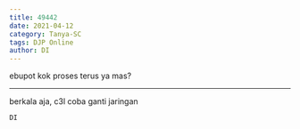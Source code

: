 ```yaml
---
title: 49442
date: 2021-04-12
category: Tanya-SC
tags: DJP Online
author: DI
---
```


ebupot kok proses terus ya mas?

---

berkala aja, c3l coba ganti jaringan

`DI`
